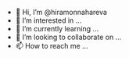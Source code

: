 - 👋 Hi, I’m @hiramonnahareva
- 👀 I’m interested in ...
- 🌱 I’m currently learning ...
- 💞️ I’m looking to collaborate on ...
- 📫 How to reach me ...

<!---
hiramonnahareva/hiramonnahareva is a ✨ special ✨ repository because its `README.md` (this file) appears on your GitHub profile.
You can click the Preview link to take a look at your changes.
--->
